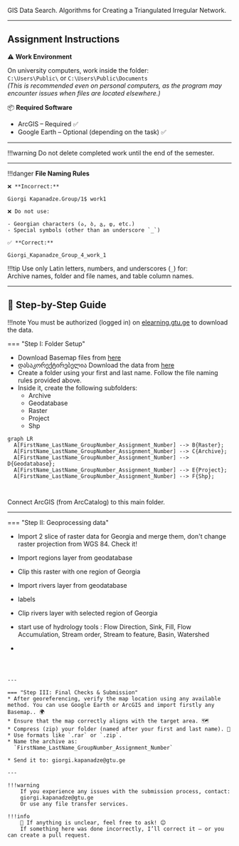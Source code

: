 GIS Data Search. Algorithms for Creating a Triangulated Irregular Network.


---
## Assignment Instructions

⚠️ **Work Environment**

On university computers, work inside the folder:  
`C:\Users\Public\` or `C:\Users\Public\Documents`  
*(This is recommended even on personal computers, as the program may encounter issues when files are located elsewhere.)*

📦 **Required Software**

* ArcGIS – Required ✅  
* Google Earth – Optional (depending on the task) ✅  

---

!!!warning
    Do not delete completed work until the end of the semester.
    
---

!!!danger 
    **File Naming Rules**

    ❌ **Incorrect:**  

    Giorgi Kapanadze.Group/1$ work1  

    ❌ Do not use:

    - Georgian characters (ა, ბ, გ, დ, etc.)  
    - Special symbols (other than an underscore `_`)

    ✅ **Correct:**

    Giorgi_Kapanadze_Group_4_work_1  

!!!tip
    Use only Latin letters, numbers, and underscores (`_`) for:  
    Archive names, folder and file names, and table column names.

---

## 📘 Step-by-Step Guide

!!!note
    You must be authorized (logged in) on [elearning.gtu.ge](https://elearning.gtu.ge) to download the data.

=== "Step I: Folder Setup"
* Download Basemap files from [here](https://elearning.gtu.ge/pluginfile.php/572869/mod_folder/content/0/Basemaps_lyr.zip?forcedownload=1)
* დასაკორექტირებელია Download the data from [here](https://elearning.gtu.ge/pluginfile.php/572869/mod_folder/content/)
* Create a folder using your first and last name. Follow the file naming rules provided above.
* Inside it, create the following subfolders:  
  - Archive
  - Geodatabase
  - Raster  
  - Project
  - Shp
  

``` mermaid
graph LR
  A[FirstName_LastName_GroupNumber_Assignment_Number] --> B{Raster};
  A[FirstName_LastName_GroupNumber_Assignment_Number] --> C{Archive};
  A[FirstName_LastName_GroupNumber_Assignment_Number] --> D{Geodatabase};
  A[FirstName_LastName_GroupNumber_Assignment_Number] --> E{Project};
  A[FirstName_LastName_GroupNumber_Assignment_Number] --> F{Shp};
  
 
```

Connect ArcGIS (from ArcCatalog) to this main folder.

---


=== "Step II: Geoprocessing data"
* Import 2 slice of raster data for Georgia and merge them, don't change raster projection from WGS 84. Check it!
* Import regions layer from geodatabase
* Clip this raster with one region of Georgia


* Import rivers layer from geodatabase
* labels
* Clip rivers layer with selected region of Georgia

* start use of hydrology tools :
Flow Direction, Sink, Fill, Flow Accumulation, Stream order, Stream to feature, Basin, Watershed
* 

```



---

=== "Step III: Final Checks & Submission"
* After georeferencing, verify the map location using any available method. You can use Google Earth or ArcGIS and import firstly any Basemap.. 🌍
* Ensure that the map correctly aligns with the target area. 🗺
* Compress (zip) your folder (named after your first and last name). 💾
* Use formats like `.rar` or `.zip`.
* Name the archive as:  
  `FirstName_LastName_GroupNumber_Assignment_Number`

* Send it to: giorgi.kapanadze@gtu.ge

---

!!!warning
    If you experience any issues with the submission process, contact:  
    giorgi.kapanadze@gtu.ge  
    Or use any file transfer services.

!!!info
    📌 If anything is unclear, feel free to ask! 😊  
    If something here was done incorrectly, I’ll correct it — or you can create a pull request.  
